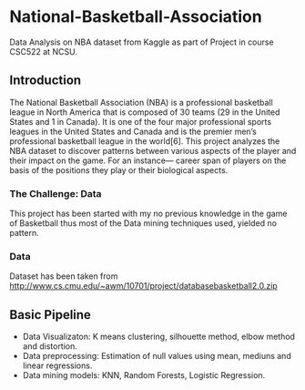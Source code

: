 # National-Basketball-Association
Data Analysis on NBA dataset from Kaggle as part of Project in course CSC522 at NCSU.

## Introduction
The National Basketball Association (NBA) is a professional basketball league in North America that is composed of 30 teams (29 in the United States and 1 in Canada). It is one of the four major professional sports leagues in the United States and Canada and is the premier men’s professional basketball league in the world[6]. This project analyzes the NBA dataset to discover patterns between various aspects of the player and their impact on the game. For an instance— career span of players on the basis of the positions they play or their biological aspects.

### The Challenge: Data
This project has been started with my no previous knowledge in the game of Basketball thus most of the Data mining techniques used, yielded no pattern.

### Data
Dataset has been taken from http://www.cs.cmu.edu/~awm/10701/project/databasebasketball2.0.zip


## Basic Pipeline
- Data Visualizaton: K means clustering, silhouette method, elbow method and distortion.
- Data preprocessing: Estimation of null values using mean, mediuns and linear
regressions. 
- Data mining models: KNN, Random Forests, Logistic Regression.


